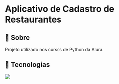 <h1>Aplicativo de Cadastro de Restaurantes</h1>

<h2>🔖 Sobre</h2>
<p>Projeto utilizado nos cursos de Python da Alura.</p>

## 🚀 Tecnologias
<div>
  <img src="https://img.shields.io/badge/Python-3776AB?style=for-the-badge&logo=python&logoColor=yellow">
 </div>
